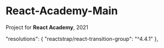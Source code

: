 # React-Academy-Main

Project for **React Academy**, 2021

"resolutions": {
"reactstrap/react-transition-group": "^4.4.1"
},
